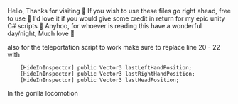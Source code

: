 Hello, Thanks for visiting 🥰
If you wish to use these files go right ahead, free to use 🤑
I'd love it if you would give some credit in return for my epic unity C# scripts 🙏
Anyhoo, for whoever is reading this have a wonderful day/night, Much love 💓

also for the teleportation script to work make sure to replace line 20 - 22 with

        [HideInInspector] public Vector3 lastLeftHandPosition;
        [HideInInspector] public Vector3 lastRightHandPosition;
        [HideInInspector] public Vector3 lastHeadPosition;

In the gorilla locomotion

